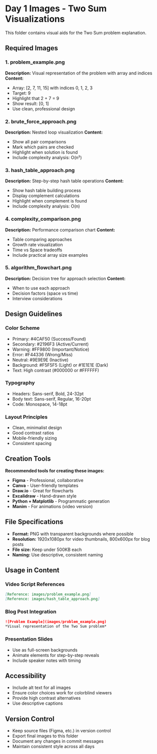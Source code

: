# Day 1 Images - Two Sum Visualizations

This folder contains visual aids for the Two Sum problem explanation.

## Required Images

### 1. problem_example.png
**Description:** Visual representation of the problem with array and indices
**Content:**
- Array: [2, 7, 11, 15] with indices 0, 1, 2, 3
- Target: 9
- Highlight that 2 + 7 = 9
- Show result: [0, 1]
- Use clean, professional design

### 2. brute_force_approach.png  
**Description:** Nested loop visualization
**Content:**
- Show all pair comparisons
- Mark which pairs are checked
- Highlight when solution is found
- Include complexity analysis: O(n²)

### 3. hash_table_approach.png
**Description:** Step-by-step hash table operations
**Content:**
- Show hash table building process
- Display complement calculations
- Highlight when complement is found
- Include complexity analysis: O(n)

### 4. complexity_comparison.png
**Description:** Performance comparison chart
**Content:**
- Table comparing approaches
- Growth rate visualization
- Time vs Space tradeoffs
- Include practical array size examples

### 5. algorithm_flowchart.png
**Description:** Decision tree for approach selection
**Content:**
- When to use each approach
- Decision factors (space vs time)
- Interview considerations

## Design Guidelines

### Color Scheme
- Primary: #4CAF50 (Success/Found)
- Secondary: #2196F3 (Active/Current)  
- Warning: #FF9800 (Important/Notice)
- Error: #F44336 (Wrong/Miss)
- Neutral: #9E9E9E (Inactive)
- Background: #F5F5F5 (Light) or #1E1E1E (Dark)
- Text: High contrast (#000000 or #FFFFFF)

### Typography
- Headers: Sans-serif, Bold, 24-32pt
- Body text: Sans-serif, Regular, 16-20pt
- Code: Monospace, 14-18pt

### Layout Principles
- Clean, minimalist design
- Good contrast ratios
- Mobile-friendly sizing
- Consistent spacing

## Creation Tools

**Recommended tools for creating these images:**
- **Figma** - Professional, collaborative
- **Canva** - User-friendly templates
- **Draw.io** - Great for flowcharts
- **Excalidraw** - Hand-drawn style
- **Python + Matplotlib** - Programmatic generation
- **Manim** - For animations (video version)

## File Specifications

- **Format:** PNG with transparent backgrounds where possible
- **Resolution:** 1920x1080px for video thumbnails, 800x600px for blog posts
- **File size:** Keep under 500KB each
- **Naming:** Use descriptive, consistent naming

## Usage in Content

### Video Script References
```markdown
[Reference: images/problem_example.png]
[Reference: images/hash_table_approach.png]
```

### Blog Post Integration
```markdown
![Problem Example](images/problem_example.png)
*Visual representation of the Two Sum problem*
```

### Presentation Slides
- Use as full-screen backgrounds
- Animate elements for step-by-step reveals
- Include speaker notes with timing

## Accessibility

- Include alt text for all images
- Ensure color choices work for colorblind viewers
- Provide high contrast alternatives
- Use descriptive captions

## Version Control

- Keep source files (Figma, etc.) in version control
- Export final images to this folder
- Document any changes in commit messages
- Maintain consistent style across all days